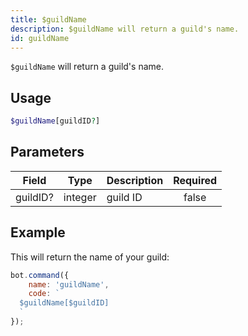 ```yaml
---
title: $guildName
description: $guildName will return a guild's name.
id: guildName
---
```


`$guildName` will return a guild's name.

## Usage

```php
$guildName[guildID?]
```

## Parameters

| Field    | Type    | Description | Required |
|----------|---------|-------------|:--------:|
| guildID? | integer | guild ID    |  false   |

## Example

This will return the name of your guild:

```javascript
bot.command({
    name: 'guildName',
    code: `
  $guildName[$guildID]
  `
});
```
